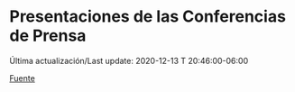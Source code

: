 # Presentaciones de las Conferencias de Prensa

Última actualización/Last update: 2020-12-13 T 20:46:00-06:00

 [Fuente](https://www.gob.mx/salud/documentos/presentaciones-de-las-conferencias-de-prensa)
